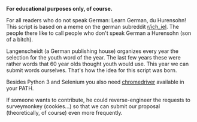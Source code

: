 **For educational purposes only, of course.**

For all readers who do not speak German: Learn German, du Hurensohn!
This script is based on a meme on the german subreddit [r/ich_iel](https://reddit.com/r/ich_iel). The people there like to call people who don't speak German a Hurensohn (son of a bitch).

Langenscheidt (a German publishing house) organizes every year the selection for the youth word of the year. The last few years these were rather words that 60 year olds thought youth would use. This year we can submit words ourselves. That's how the idea for this script was born. 

Besides Python 3 and Selenium you also need [chromedriver](https://chromedriver.chromium.org/downloads) available in your PATH. 

If someone wants to contribute, he could reverse-engineer the requests to surveymonkey (cookies...) so that we can submit our proposal (theoretically, of course) even more frequently.

